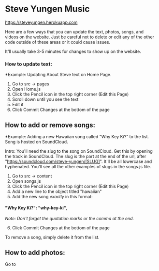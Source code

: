 # Steve Yungen Music
https://steveyungen.herokuapp.com

Here are a few ways that you can update the text, photos, songs, and videos on the website. Just be careful not to delete or edit any of the other code outside of these areas or it could cause issues. 

It'll usually take 3-5 minutes for changes to show up on the website. 

### How to update text:
*Example: Updating About Steve text on Home Page.

1) Go to src -> pages
2) Open Home.js
3) Click the Pencil icon in the top right corner (Edit this Page)
4) Scroll down until you see the text
5) Edit it
6) Click Commit Changes at the bottom of the page

## How to add or remove songs:
*Example: Adding a new Hawaiian song called "Why Key Ki?" to the list. Song is hosted on SoundCloud. 

Intro: You'll need the slug to the song on SoundCloud. Get this by opening the track in SoundCloud. The slug is the part at the end of the url, after "https://soundcloud.com/steve-yungen/[SLUG]". It'll be all lowercase and hyphenated. You'll see all the other examples of slugs in the songs.js file. 

1) Go to src -> content 
2) Open songs.js
3) Click the Pencil icon in the top right corner (Edit this Page)
4) Add a new line to the object titled "hawaiian"
5) Add the new song *exactly* in this format:

  #### "Why Key Ki?": "why-key-ki",
  
*Note: Don't forget the quotation marks or the comma at the end.*

6) Click Commit Changes at the bottom of the page


To remove a song, simply delete it from the list.

## How to add photos:

Go to 



